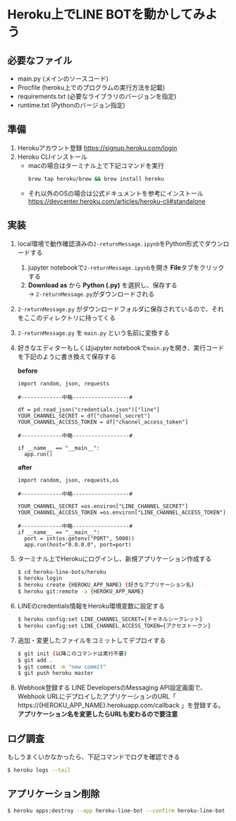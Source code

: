 # Heroku上でLINE BOTを動かしてみよう

## 必要なファイル
- main.py (メインのソースコード)
- Procfile (heroku上でのプログラムの実行方法を記載)
- requirements.txt (必要なライブラリのバージョンを指定)
- runtime.txt (Pythonのバージョン指定)

## 準備
1. Herokuアカウント登録
    https://signup.heroku.com/login
1. Heroku CLIインストール  
    - macの場合はターミナル上で下記コマンドを実行
      ```sh
      brew tap heroku/brew && brew install heroku
      ```
    - それ以外のOSの場合は公式ドキュメントを参考にインストール  
      https://devcenter.heroku.com/articles/heroku-cli#standalone

## 実装
1. local環境で動作確認済みの`2-returnMessage.ipynb`をPython形式でダウンロードする  
    1. jupyter notebookで`2-returnMessage.ipynb`を開き **File**タブをクリックする
    1. **Download as** から **Python (.py)** を選択し、保存する  
      -> `2-returnMessage.py`がダウンロードされる
1. `2-returnMessage.py` がダウンロードフォルダに保存されているので、それをここのディレクトリに持ってくる
1. `2-returnMessage.py` を `main.py` という名前に変換する
1. 好きなエディターもしくはjupyter notebookで`main.py`を開き、実行コードを下記のように書き換えて保存する

    **before**
    ```py3
    import random, json, requests

    #-------------中略------------------#

    df = pd.read_json("credentials.json")["line"]
    YOUR_CHANNEL_SECRET = df["channel_secret"]
    YOUR_CHANNEL_ACCESS_TOKEN = df["channel_access_token"]

    #-------------中略------------------#

    if __name__ == "__main__":
      app.run()
    ```
 
    **after**
    ```py3
    import random, json, requests,os
    
    #-------------中略------------------#
    
    YOUR_CHANNEL_SECRET =os.environ["LINE_CHANNEL_SECRET"]
    YOUR_CHANNEL_ACCESS_TOKEN =os.environ["LINE_CHANNEL_ACCESS_TOKEN"]
    
    #-------------中略------------------#
    if __name__ == "__main__":
      port = int(os.getenv("PORT", 5000))
      app.run(host="0.0.0.0", port=port)
    ```

1. ターミナル上でHerokuにログインし、新規アプリケーション作成する
    ```sh
    $ cd heroku-line-bots/heroku
    $ heroku login
    $ heroku create {HEROKU_APP_NAME} (好きなアプリケーション名)
    $ heroku git:remote -a {HEROKU_APP_NAME}
    ```
    
1. LINEのcredentials情報をHeroku環境変数に設定する
    ```sh
    $ heroku config:set LINE_CHANNEL_SECRET={チャネルシークレット}
    $ heroku config:set LINE_CHANNEL_ACCESS_TOKEN={アクセストークン}
    ```
 
1. 追加・変更したファイルをコミットしてデプロイする
    ```sh
    $ git init (以降このコマンドは実行不要)
    $ git add .
    $ git commit -m "new commit"
    $ git push heroku master
    ```

1. Webhook登録する
    LINE DevelopersのMessaging API設定画面で、Webhook URLにデプロイしたアプリケーションのURL「 https://{HEROKU_APP_NAME}.herokuapp.com/callback 」を登録する。  
    **アプリケーション名を変更したらURLも変わるので要注意**


## ログ調査
もしうまくいかなかったら、下記コマンドでログを確認できる
```sh
$ heroku logs --tail
```

## アプリケーション削除
```sh
$ heroku apps:destroy --app heroku-line-bot --confirm heroku-line-bot
``` 
